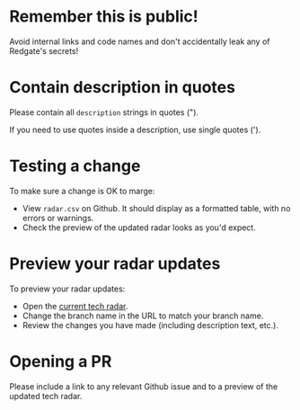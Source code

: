 # Remember this is public!

Avoid internal links and code names and don't accidentally leak any of Redgate's secrets!

# Contain description in quotes

Please contain all `description` strings in quotes (").

If you need to use quotes inside a description, use single quotes (').

# Testing a change

To make sure a change is OK to marge:
* View `radar.csv` on Github. It should display as a formatted table, with no errors or warnings.
* Check the preview of the updated radar looks as you'd expect.

# Preview your radar updates

To preview your radar updates:
* Open the [current tech radar](https://radar.thoughtworks.com/?sheetId=https%3A%2F%2Fraw.githubusercontent.com%2Fred-gate%2FTech-Radar%2Fmaster%2Fradar.csv).
* Change the branch name in the URL to match your branch name.
* Review the changes you have made (including description text, etc.).

# Opening a PR

Please include a link to any relevant Github issue and to a preview of the updated tech radar.
